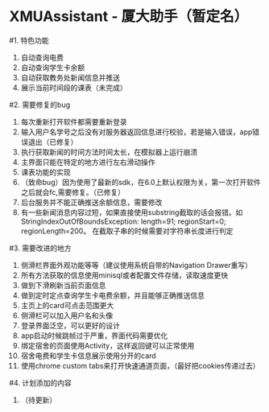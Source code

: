 
XMUAssistant - 厦大助手（暂定名）
====

#1. 特色功能
1. 自动查询电费
2. 自动查询学生卡余额
3. 自动获取教务处新闻信息并推送
4. 展示当前时间段的课表（未完成）

#2. 需要修复的bug
1. 每次重新打开软件都需要重新登录
2. 输入用户名学号之后没有对服务器返回信息进行校验，若是输入错误，app错误退出（已修复）
3. 执行获取新闻的时间方法时间太长，在模拟器上运行崩溃
4. 主界面只能在特定的地方进行左右滑动操作
5. 课表功能的实现
6. （致命bug）因为使用了最新的sdk，在6.0上默认权限为关，第一次打开软件之后就会fc,需要修复。（已修复）
7. 后台服务并不能正确推送余额信息，需要修改
8. 有一些新闻消息内容过短，如果直接使用substring截取的话会报错。如StringIndexOutOfBoundsException: length=91; regionStart=0; regionLength=200。 在截取子串的时候需要对字符串长度进行判定


#3. 需要改进的地方
1. 侧滑栏界面外观功能等等（建议使用系统自带的Navigation Drawer重写）
2. 所有方法获取的信息使用minisql或者配置文件存储，读取速度更快
3. 做到下滑刷新当前页面信息
4. 做到定时定点查询学生卡电费余额，并且能够正确推送信息
5. 主页上的card可点击范围更大
6. 侧滑栏可以加入用户名和头像
7. 登录界面泛空，可以更好的设计
8. app启动时候跳帧过于严重，界面代码需要优化
9. 绑定宿舍的页面使用Activity，这样返回键可以正常使用
10. 宿舍电费和学生卡信息展示使用分开的card
11. 使用chrome custom tabs来打开快速通道页面，（最好把cookies传递过去）

#4. 计划添加的内容
1. （待更新）
